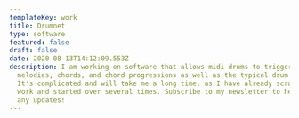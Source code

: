 ```yaml
---
templateKey: work
title: Drumnet
type: software
featured: false
draft: false
date: 2020-08-13T14:12:09.553Z
description: I am working on software that allows midi drums to trigger notes,
  melodies, chords, and chord progressions as well as the typical drum notes.
  It's complicated and will take me a long time, as I have already scrapped my
  work and started over several times. Subscribe to my newsletter to hear about
  any updates!
---
```

